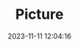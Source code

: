 ---
weight: 1
images:
- /images/edited/210.jpeg
title: Picture
date: 2023-11-11 12:04:16
tags: [luminar neo,work,person,car,trafficlight]
---